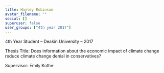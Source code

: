 ```yaml
---
title: Hayley Robinson
avatar_filename: ""
social: []
superuser: false
user_groups: ["4th year 2017"]
---
```

4th Year Student – Deakin University – 2017

Thesis Title: Does information about the economic impact of climate change reduce climate change denial in conservatives?

Supervisor: Emily Kothe
